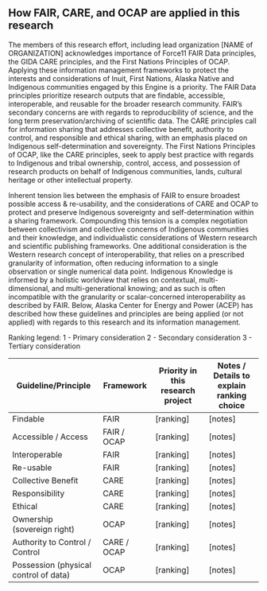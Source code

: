 ## How FAIR, CARE, and OCAP are applied in this research
The members of this research effort, including lead organization [NAME of ORGANIZATION] acknowledges importance of Force11 FAIR Data principles, the GIDA CARE principles, and the First Nations Principles of OCAP. Applying these information management frameworks to protect the interests and considerations of Inuit, First Nations, Alaska Native and Indigenous communities engaged by this Engine is a priority. The FAIR Data principles prioritize research outputs that are findable, accessible, interoperable, and reusable for the broader research community. FAIR’s secondary concerns are with regards to reproducibility of science, and the long term preservation/archiving of scientific data. The CARE principles call for information sharing that addresses collective benefit, authority to control, and responsible and ethical sharing, with an emphasis placed on Indigenous self-determination and sovereignty. The First Nations Principles of OCAP, like the CARE principles, seek to apply best practice with regards to Indigenous and tribal ownership, control, access, and possession of research products on behalf of Indigenous communities, lands, cultural heritage or other intellectual property. 

Inherent tension lies between the emphasis of FAIR to ensure broadest possible access & re-usability, and the considerations of CARE and OCAP to protect and preserve Indigenous sovereignty and self-determination within a sharing framework. Compounding this tension is a complex negotiation between collectivism and collective concerns of Indigenous communities and their knowledge, and individualistic considerations of Western research and scientific publishing frameworks. One additional consideration is the Western research concept of interoperability, that relies on a prescribed granularity of information, often reducing information to a single observation or single numerical data point. Indigenous Knowledge is informed by a holistic worldview that relies on contextual, multi-dimensional, and multi-generational knowing; and as such is often incompatible with the granularity or scalar-concerned interoperability as described by FAIR. Below, Alaska Center for Energy and Power (ACEP) has described how these guidelines and principles are being applied (or not applied) with regards to this research and its information management.

Ranking legend: 
1 - Primary consideration
2 - Secondary consideration
3 - Tertiary consideration

| Guideline/Principle | Framework | Priority in this research project | Notes / Details  to explain ranking choice|
|---------------------|-----------|-----------------------------------|-------------------------------------------|
| Findable | FAIR | [ranking] | [notes] |
| Accessible / Access | FAIR / OCAP | [ranking] | [notes] |
| Interoperable | FAIR | [ranking] | [notes] |
| Re-usable | FAIR | [ranking] | [notes] |
| Collective Benefit | CARE | [ranking] | [notes] |
| Responsibility | CARE | [ranking] | [notes] |
| Ethical | CARE | [ranking] | [notes] |
| Ownership (sovereign right) | OCAP | [ranking] | [notes] |
| Authority to Control / Control | CARE / OCAP | [ranking] | [notes] |
| Possession (physical control of data) | OCAP | [ranking] | [notes] |


